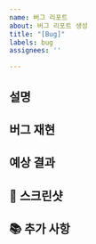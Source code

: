 ```yaml
---
name: 버그 리포트
about: 버그 리포트 생성
title: "[Bug]"
labels: bug
assignees: ''

---
```


## 설명

<!-- 버그에 관한 설명을 작성해주세요. -->

## 버그 재현

<!-- 버그를 재현하기 위한 절차를 기술해주세요.
1. '...'로 간다.
2. '...'를 클릭한다.
3. '...'로 스크롤 다운한다.
4. 에러 발생
-->

## 예상 결과

<!-- 원래 예상되었던 결과를 기술해주세요.-->

## 📸 스크린샷

<!--가능하면 문제에 대한 정확한 기술을 위해 스크린샷을 첨부해주세요.-->

## 📚 추가 사항
